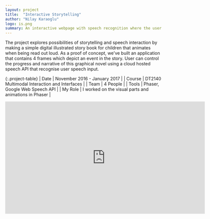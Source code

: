 ```yaml
---
layout: project
title:  "Interactive Storytelling"
author: "Nilay Karaoglu"
logo: is.png
summary: An interactive webpage with speech recognition where the user progresses the animated story by reading it out loud.
---
```


The project explores possibilities of storytelling and speech interaction by making a simple digital illustrated story book for children that animates when being read out loud. As a proof of concept, we've built an application that contains 4 frames which depict an event in the story. User can control the progress and narrative of this graphical novel using a cloud hosted speech API that recognise user speech input.

{:.project-table}
| Date | November 2016 - January 2017 |
| Course | DT2140 Multimodal Interaction and Interfaces |
| Team | 4 People |
| Tools | Phaser, Google Web Speech API |
| My Role | I worked on the visual parts and animations in Phaser |

<div class="text-center"><iframe src="https://player.vimeo.com/video/198643790?byline=0&portrait=0" width="640" height="360" frameborder="0" webkitallowfullscreen mozallowfullscreen allowfullscreen></iframe></div>
